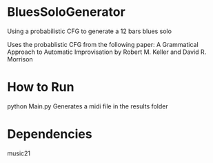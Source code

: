 # BluesSoloGenerator
Using a probabilistic CFG to generate a 12 bars blues solo

Uses the probablistic CFG from the following paper: A Grammatical Approach to Automatic Improvisation by Robert M. Keller and David R. Morrison

# How to Run
python Main.py
Generates a midi file in the results folder 


# Dependencies
music21 

